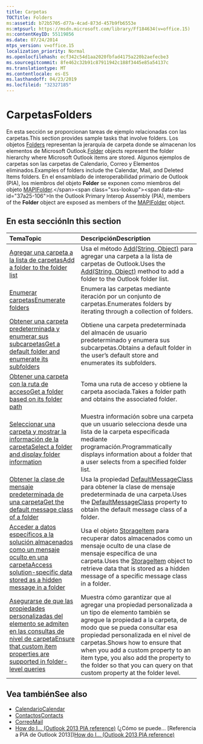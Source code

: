 ```yaml
---
title: Carpetas
TOCTitle: Folders
ms:assetid: b72b5705-d77a-4cad-873d-457b9fb6553e
ms:mtpsurl: https://msdn.microsoft.com/library/Ff184634(v=office.15)
ms:contentKeyID: 55119856
ms.date: 07/24/2014
mtps_version: v=office.15
localization_priority: Normal
ms.openlocfilehash: ecf342c54d1aa2020fbfad4175a220b2aefecbe3
ms.sourcegitcommit: 8fe462c32b91c87911942c188f3445e85a54137c
ms.translationtype: MT
ms.contentlocale: es-ES
ms.lasthandoff: 04/23/2019
ms.locfileid: "32327185"
---
```

# <a name="folders"></a><span data-ttu-id="37a25-102">Carpetas</span><span class="sxs-lookup"><span data-stu-id="37a25-102">Folders</span></span>

<span data-ttu-id="37a25-103">En esta sección se proporcionan tareas de ejemplo relacionadas con las carpetas.</span><span class="sxs-lookup"><span data-stu-id="37a25-103">This section provides sample tasks that involve folders.</span></span> <span data-ttu-id="37a25-104">Los objetos [Folders](https://msdn.microsoft.com/library/bb645774\(v=office.15\)) representan la jerarquía de carpeta donde se almacenan los elementos de Microsoft Outlook.</span><span class="sxs-lookup"><span data-stu-id="37a25-104">[Folder](https://msdn.microsoft.com/library/bb645774\(v=office.15\)) objects represent the folder hierarchy where Microsoft Outlook items are stored.</span></span> <span data-ttu-id="37a25-105">Algunos ejemplos de carpetas son las carpetas de Calendario, Correo y Elementos eliminados.</span><span class="sxs-lookup"><span data-stu-id="37a25-105">Examples of folders include the Calendar, Mail, and Deleted Items folders.</span></span> <span data-ttu-id="37a25-106">En el ensamblado de interoperabilidad primario de Outlook (PIA), los miembros del objeto **Folder** se exponen como miembros del objeto [MAPIFolder](https://msdn.microsoft.com/library/bb624369\(v=office.15\)).</span><span class="sxs-lookup"><span data-stu-id="37a25-106">In the Outlook Primary Interop Assembly (PIA), members of the **Folder** object are exposed as members of the [MAPIFolder](https://msdn.microsoft.com/library/bb624369\(v=office.15\)) object.</span></span>

## <a name="in-this-section"></a><span data-ttu-id="37a25-107">En esta sección</span><span class="sxs-lookup"><span data-stu-id="37a25-107">In this section</span></span>

|<span data-ttu-id="37a25-108">Tema</span><span class="sxs-lookup"><span data-stu-id="37a25-108">Topic</span></span>|<span data-ttu-id="37a25-109">Descripción</span><span class="sxs-lookup"><span data-stu-id="37a25-109">Description</span></span>|
|:----|:----------|
|[<span data-ttu-id="37a25-110">Agregar una carpeta a la lista de carpetas</span><span class="sxs-lookup"><span data-stu-id="37a25-110">Add a folder to the folder list</span></span>](how-to-add-a-folder-to-the-folder-list.md) |<span data-ttu-id="37a25-111">Usa el método [Add(String, Object)](https://msdn.microsoft.com/library/bb645065\(v=office.15\)) para agregar una carpeta a la lista de carpetas de Outlook.</span><span class="sxs-lookup"><span data-stu-id="37a25-111">Uses the [Add(String, Object)](https://msdn.microsoft.com/library/bb645065\(v=office.15\)) method to add a folder to the Outlook folder list.</span></span>|
|[<span data-ttu-id="37a25-112">Enumerar carpetas</span><span class="sxs-lookup"><span data-stu-id="37a25-112">Enumerate folders</span></span>](how-to-enumerate-folders.md)  |<span data-ttu-id="37a25-113">Enumera las carpetas mediante iteración por un conjunto de carpetas.</span><span class="sxs-lookup"><span data-stu-id="37a25-113">Enumerates folders by iterating through a collection of folders.</span></span>|
|[<span data-ttu-id="37a25-114">Obtener una carpeta predeterminada y enumerar sus subcarpetas</span><span class="sxs-lookup"><span data-stu-id="37a25-114">Get a default folder and enumerate its subfolders</span></span>](how-to-get-a-default-folder-and-enumerate-its-subfolders.md) |<span data-ttu-id="37a25-115">Obtiene una carpeta predeterminada del almacén de usuario predeterminado y enumera sus subcarpetas.</span><span class="sxs-lookup"><span data-stu-id="37a25-115">Obtains a default folder in the user’s default store and enumerates its subfolders.</span></span>|
|[<span data-ttu-id="37a25-116">Obtener una carpeta con la ruta de acceso</span><span class="sxs-lookup"><span data-stu-id="37a25-116">Get a folder based on its folder path</span></span>](how-to-get-a-folder-based-on-its-folder-path.md)  |<span data-ttu-id="37a25-117">Toma una ruta de acceso y obtiene la carpeta asociada.</span><span class="sxs-lookup"><span data-stu-id="37a25-117">Takes a folder path and obtains the associated folder.</span></span>|
|[<span data-ttu-id="37a25-118">Seleccionar una carpeta y mostrar la información de la carpeta</span><span class="sxs-lookup"><span data-stu-id="37a25-118">Select a folder and display folder information</span></span>](how-to-select-a-folder-and-display-folder-information.md)  |<span data-ttu-id="37a25-119">Muestra información sobre una carpeta que un usuario selecciona desde una lista de la carpeta especificada mediante programación.</span><span class="sxs-lookup"><span data-stu-id="37a25-119">Programmatically displays information about a folder that a user selects from a specified folder list.</span></span>|
|[<span data-ttu-id="37a25-120">Obtener la clase de mensaje predeterminada de una carpeta</span><span class="sxs-lookup"><span data-stu-id="37a25-120">Get the default message class of a folder</span></span>](how-to-get-the-default-message-class-of-a-folder.md)  |<span data-ttu-id="37a25-121">Usa la propiedad [DefaultMessageClass](https://msdn.microsoft.com/library/bb646541\(v=office.15\)) para obtener la clase de mensaje predeterminada de una carpeta.</span><span class="sxs-lookup"><span data-stu-id="37a25-121">Uses the [DefaultMessageClass](https://msdn.microsoft.com/library/bb646541\(v=office.15\)) property to obtain the default message class of a folder.</span></span>|
|[<span data-ttu-id="37a25-122">Acceder a datos específicos a la solución almacenados como un mensaje oculto en una carpeta</span><span class="sxs-lookup"><span data-stu-id="37a25-122">Access solution-specific data stored as a hidden message in a folder</span></span>](how-to-access-solution-specific-data-stored-as-a-hidden-message-in-a-folder.md)  |<span data-ttu-id="37a25-123">Usa el objeto [StorageItem](https://msdn.microsoft.com/library/bb623436\(v=office.15\)) para recuperar datos almacenados como un mensaje oculto de una clase de mensaje específica de una carpeta.</span><span class="sxs-lookup"><span data-stu-id="37a25-123">Uses the [StorageItem](https://msdn.microsoft.com/library/bb623436\(v=office.15\)) object to retrieve data that is stored as a hidden message of a specific message class in a folder.</span></span>|
|[<span data-ttu-id="37a25-124">Asegurarse de que las propiedades personalizadas del elemento se admiten en las consultas de nivel de carpeta</span><span class="sxs-lookup"><span data-stu-id="37a25-124">Ensure that custom item properties are supported in folder-level queries</span></span>](how-to-ensure-that-custom-item-properties-are-supported-in-folder-level-queries.md) |<span data-ttu-id="37a25-125">Muestra cómo garantizar que al agregar una propiedad personalizada a un tipo de elemento también se agregue la propiedad a la carpeta, de modo que se pueda consultar esa propiedad personalizada en el nivel de carpetas.</span><span class="sxs-lookup"><span data-stu-id="37a25-125">Shows how to ensure that when you add a custom property to an item type, you also add the property to the folder so that you can query on that custom property at the folder level.</span></span>|

## <a name="see-also"></a><span data-ttu-id="37a25-126">Vea también</span><span class="sxs-lookup"><span data-stu-id="37a25-126">See also</span></span>

- [<span data-ttu-id="37a25-127">Calendario</span><span class="sxs-lookup"><span data-stu-id="37a25-127">Calendar</span></span>](calendar.md)
- [<span data-ttu-id="37a25-128">Contactos</span><span class="sxs-lookup"><span data-stu-id="37a25-128">Contacts</span></span>](contacts.md)
- [<span data-ttu-id="37a25-129">Correo</span><span class="sxs-lookup"><span data-stu-id="37a25-129">Mail</span></span>](mail.md)
- <span data-ttu-id="37a25-130">[How do I... (Outlook 2013 PIA reference)](how-do-i-outlook-2013-pia-reference.md) (¿Cómo se puede... [Referencia a PIA de Outlook 2013])</span><span class="sxs-lookup"><span data-stu-id="37a25-130">[How do I... (Outlook 2013 PIA reference)](how-do-i-outlook-2013-pia-reference.md)</span></span>

